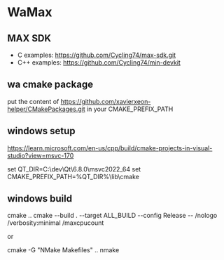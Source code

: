 # WaMax

## MAX SDK

* C examples: https://github.com/Cycling74/max-sdk.git
* C++ examples: https://github.com/Cycling74/min-devkit

## wa cmake package

put the content of https://github.com/xavierxeon-helper/CMakePackages.git
in your CMAKE_PREFIX_PATH

## windows setup

https://learn.microsoft.com/en-us/cpp/build/cmake-projects-in-visual-studio?view=msvc-170

set QT_DIR=C:\dev\Qt\6.8.0\msvc2022_64
set CMAKE_PREFIX_PATH=%QT_DIR%\lib\cmake

## windows build

cmake ..
cmake --build . --target ALL_BUILD --config Release -- /nologo /verbosity:minimal /maxcpucount

or 

cmake -G "NMake Makefiles" ..
nmake 